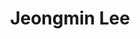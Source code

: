 ---
# Display name
title: Jeongmin Lee
weight: 7

# Role/position
role: Master Student

# Organizations/Affiliations
organizations:
  - name: Kyunghee University
    url: ''

# Organizational groups that you belong to (for People widget)
#   Set this to `[]` or comment out if you are not using People widget.
user_groups:
  - Speakers
---